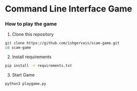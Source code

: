 # Command Line Interface Game


### How to play the game

1. Clone this repository

```bash
git clone https://github.com/ishgervais/scam-game.git
cd scam-game
```

2. Install requirements

```bash
pip install -r requirements.txt
```

3. Start Game

```bash
python3 playgame.py
```

<!-- ### Sample play of Number Guess game -->

<!-- ![Guess the number](./img/playgames.png) -->



<!-- #### Two additional modules are also used in this.

- `tinge` : for printing colored text in console
- `pyfiglet` : for ascii-art
- `PyInquirer` : interactive command line interface -->

<!-- #### Dependencies

```
Package        Version
-------------- ---------
pip            21.0.1
prompt-toolkit 1.0.14
pyfiglet       0.8.post1
Pygments       2.9.0
PyInquirer     1.0.3
regex          2021.4.4
setuptools     56.0.0
six            1.16.0
tinge          0.0.2
wcwidth        0.2.5
wheel          0.36.2
``` -->
